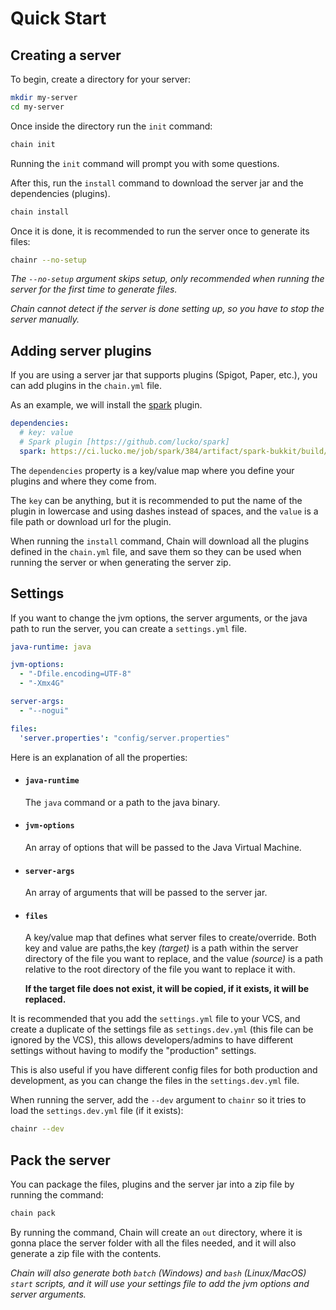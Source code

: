 # Quick Start

## Creating a server

To begin, create a directory for your server:

```bash
mkdir my-server
cd my-server
```
Once inside the directory run the `init` command:

```bash
chain init
```

Running the `init` command will prompt you with some questions.

After this, run the `install` command to download the server jar and the dependencies (plugins).

```bash
chain install
```

Once it is done, it is recommended to run the server once to generate its files:

```bash
chainr --no-setup
```

*The `--no-setup` argument skips setup, only recommended when running the server for the first time to generate files.*

*Chain cannot detect if the server is done setting up, so you have to stop the server manually.*

## Adding server plugins

If you are using a server jar that supports plugins (Spigot, Paper, etc.), you can add plugins in the `chain.yml` file.

As an example, we will install the [spark](https://github.com/lucko/spark) plugin.

```yml
dependencies:
  # key: value
  # Spark plugin [https://github.com/lucko/spark]
  spark: https://ci.lucko.me/job/spark/384/artifact/spark-bukkit/build/libs/spark-1.10.43-bukkit.jar
```

The `dependencies` property is a key/value map where you define your plugins and where they come from.

The `key` can be anything, but it is recommended to put the name of the plugin in lowercase and using dashes instead of spaces,
and the `value` is a file path or download url for the plugin.

When running the `install` command, Chain will download all the plugins defined in the `chain.yml` file, and save them so they can be used when running the server or when generating the server zip.

## Settings

If you want to change the jvm options, the server arguments, or the java path to run the server,
you can create a `settings.yml` file.

```yml
java-runtime: java

jvm-options:
  - "-Dfile.encoding=UTF-8"
  - "-Xmx4G"

server-args:
  - "--nogui"

files:
  'server.properties': "config/server.properties"
```

Here is an explanation of all the properties:

- #### `java-runtime`
    The `java` command or a path to the java binary.
- #### `jvm-options`
    An array of options that will be passed to the Java Virtual Machine.
- #### `server-args`
    An array of arguments that will be passed to the server jar.
- #### `files`
    A key/value map that defines what server files to create/override.
    Both key and value are paths,the key *(target)* is a path within the server directory of the file you want to replace,
    and the value *(source)* is a path relative to the root directory of the file you want to replace it with.

    **If the target file does not exist, it will be copied, if it exists, it will be replaced.**

It is recommended that you add the `settings.yml` file to your VCS, and create a duplicate of the settings file as `settings.dev.yml` (this file can be ignored by the VCS),
this allows developers/admins to have different settings without having to modify the "production" settings.

This is also useful if you have different config files for both production and development, as you can change the files in the `settings.dev.yml` file.

When running the server, add the `--dev` argument to `chainr` so it tries to load the `settings.dev.yml` file (if it exists):

```bash
chainr --dev
```

## Pack the server

You can package the files, plugins and the server jar into a zip file by running the command:

```bash
chain pack
```

By running the command, Chain will create an `out` directory, where it is gonna place the server folder with all the files needed, and it will also generate a zip file with the contents.

*Chain will also generate both `batch` (Windows) and `bash` (Linux/MacOS) `start` scripts, and it will use your settings file to add the jvm options and server arguments.*
